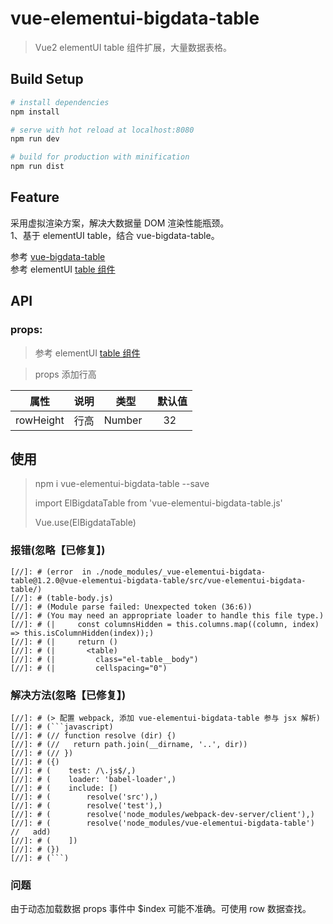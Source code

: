 # vue-elementui-bigdata-table

> Vue2 elementUI table 组件扩展，大量数据表格。

## Build Setup

```bash
# install dependencies
npm install

# serve with hot reload at localhost:8080
npm run dev

# build for production with minification
npm run dist
```

## Feature

采用虚拟渲染方案，解决大数据量 DOM 渲染性能瓶颈。  
1、基于 elementUI table，结合 vue-bigdata-table。

参考 [vue-bigdata-table](https://github.com/lison16/vue-bigdata-table)  
参考 elementUI [table 组件](http://element-cn.eleme.io/#/zh-CN/component/table)

## API

### props:

> 参考 elementUI [table 组件](http://element-cn.eleme.io/#/zh-CN/component/table)

> props 添加行高

|   属性    | 说明 |   类型 |   默认值 |
| :-------: | ---- | :----: | :------: |
| rowHeight | 行高 | Number |    32    |

## 使用

> npm i vue-elementui-bigdata-table --save
>
> import ElBigdataTable from 'vue-elementui-bigdata-table.js'
>
> Vue.use(ElBigdataTable)

### 报错(忽略【已修复】)

```shell
[//]: # (error  in ./node_modules/_vue-elementui-bigdata-table@1.2.0@vue-elementui-bigdata-table/src/vue-elementui-bigdata-table/)
[//]: # (table-body.js)
[//]: # (Module parse failed: Unexpected token (36:6))
[//]: # (You may need an appropriate loader to handle this file type.)
[//]: # (|     const columnsHidden = this.columns.map((column, index) => this.isColumnHidden(index));)
[//]: # (|     return ()
[//]: # (|       <table)
[//]: # (|         class="el-table__body")
[//]: # (|         cellspacing="0")

```

### 解决方法(忽略【已修复】)

````
[//]: # (> 配置 webpack, 添加 vue-elementui-bigdata-table 参与 jsx 解析)
[//]: # (```javascript)
[//]: # (// function resolve (dir) {)
[//]: # (//   return path.join(__dirname, '..', dir))
[//]: # (// })
[//]: # ({)
[//]: # (    test: /\.js$/,)
[//]: # (    loader: 'babel-loader',)
[//]: # (    include: [)
[//]: # (        resolve('src'),)
[//]: # (        resolve('test'),)
[//]: # (        resolve('node_modules/webpack-dev-server/client'),)
[//]: # (        resolve('node_modules/vue-elementui-bigdata-table') //   add)
[//]: # (    ])
[//]: # (})
[//]: # (```)

````

### 问题

由于动态加载数据 props 事件中 \$index 可能不准确。可使用 row 数据查找。
